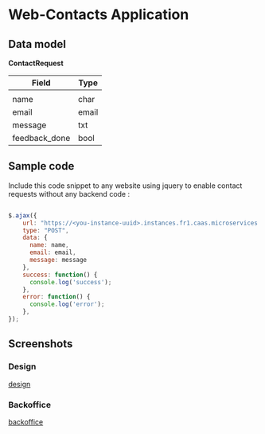 # Web-Contacts Application

## Data model

**ContactRequest**

| Field | Type |
| ---- | ---- |
|  |
| name | char |
| email | email |
| message | txt |
| feedback_done | bool |

## Sample code

Include this code snippet to any website using jquery to enable contact requests without any backend code :

```javascript

$.ajax({
    url: "https://<you-instance-uuid>.instances.fr1.caas.microservices.rest/api/v1.1/contact-request/",
    type: "POST",
    data: {
      name: name,
      email: email,
      message: message
    },
    success: function() {
      console.log('success');
    },
    error: function() {
      console.log('error');
    },
});

```

## Screenshots

### Design

[design](./assets/design.png)

### Backoffice

[backoffice](./assets/backoffice.png)

